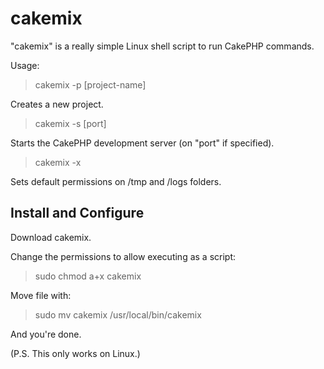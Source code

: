 # cakemix

"cakemix" is a really simple Linux shell script to run CakePHP commands.

Usage:

> cakemix -p [project-name]

Creates a new project.


> cakemix -s [port]

Starts the CakePHP development server (on "port" if specified).


> cakemix -x

Sets default permissions on /tmp and /logs folders.


## Install and Configure

Download cakemix.

Change the permissions to allow executing as a script:
> sudo chmod a+x cakemix

Move file with:
> sudo mv cakemix /usr/local/bin/cakemix

And you're done.

(P.S. This only works on Linux.)

